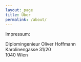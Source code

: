 ```yaml
---
layout: page
title: Über
permalink: /about/
---
```


Impressum:

Diplomingenieur Oliver Hoffmann<br>
Karolinengasse 31/20<br>
1040 Wien<br>
